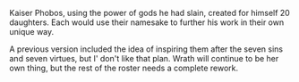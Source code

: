 Kaiser Phobos, using the power of gods he had slain, created for himself 20 daughters. Each would use their namesake to further his work in their own unique way.


A previous version included the idea of inspiring them after the seven sins and seven virtues, but I' don't like that plan. Wrath will continue to be her own thing, but the rest of the roster needs a complete rework. 